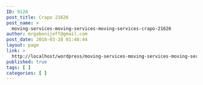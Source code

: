 ```yaml
---
ID: 9126
post_title: Crapo 21626
post_name: >
  moving-services-moving-services-moving-services-crapo-21626
author: mrgabonijeff@gmail.com
post_date: 2018-03-28 01:48:44
layout: page
link: >
  http://localhost/wordpress/moving-services-moving-services-moving-services-crapo-21626/
published: true
tags: [ ]
categories: [ ]
---
```

